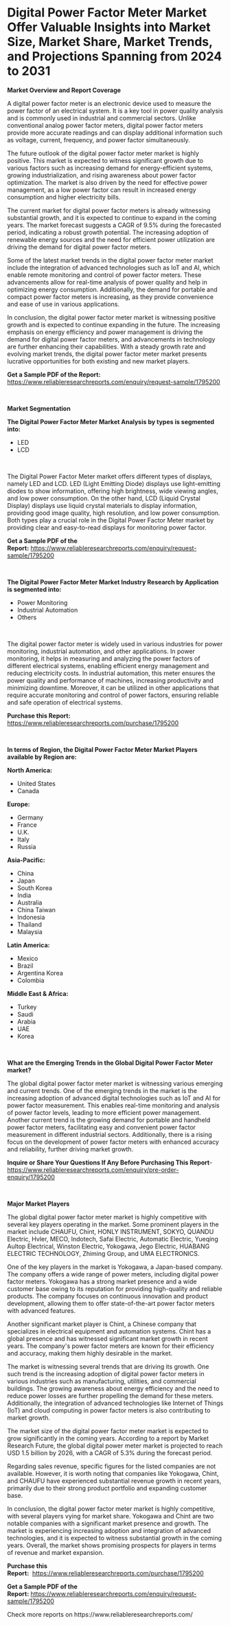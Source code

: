 <p><h1>Digital Power Factor Meter Market Offer Valuable Insights into Market Size, Market Share, Market Trends, and Projections Spanning from 2024 to 2031</h1></p><p><strong>Market Overview and Report Coverage</strong></p>
<p><p>A digital power factor meter is an electronic device used to measure the power factor of an electrical system. It is a key tool in power quality analysis and is commonly used in industrial and commercial sectors. Unlike conventional analog power factor meters, digital power factor meters provide more accurate readings and can display additional information such as voltage, current, frequency, and power factor simultaneously.</p><p>The future outlook of the digital power factor meter market is highly positive. This market is expected to witness significant growth due to various factors such as increasing demand for energy-efficient systems, growing industrialization, and rising awareness about power factor optimization. The market is also driven by the need for effective power management, as a low power factor can result in increased energy consumption and higher electricity bills.</p><p>The current market for digital power factor meters is already witnessing substantial growth, and it is expected to continue to expand in the coming years. The market forecast suggests a CAGR of 9.5% during the forecasted period, indicating a robust growth potential. The increasing adoption of renewable energy sources and the need for efficient power utilization are driving the demand for digital power factor meters.</p><p>Some of the latest market trends in the digital power factor meter market include the integration of advanced technologies such as IoT and AI, which enable remote monitoring and control of power factor meters. These advancements allow for real-time analysis of power quality and help in optimizing energy consumption. Additionally, the demand for portable and compact power factor meters is increasing, as they provide convenience and ease of use in various applications.</p><p>In conclusion, the digital power factor meter market is witnessing positive growth and is expected to continue expanding in the future. The increasing emphasis on energy efficiency and power management is driving the demand for digital power factor meters, and advancements in technology are further enhancing their capabilities. With a steady growth rate and evolving market trends, the digital power factor meter market presents lucrative opportunities for both existing and new market players.</p></p>
<p><strong>Get a Sample PDF of the Report:</strong> <a href="https://www.reliableresearchreports.com/enquiry/request-sample/1795200">https://www.reliableresearchreports.com/enquiry/request-sample/1795200</a></p>
<p>&nbsp;</p>
<p><strong>Market Segmentation</strong></p>
<p><strong>The Digital Power Factor Meter Market Analysis by types is segmented into:</strong></p>
<p><ul><li>LED</li><li>LCD</li></ul></p>
<p>&nbsp;</p>
<p><p>The Digital Power Factor Meter market offers different types of displays, namely LED and LCD. LED (Light Emitting Diode) displays use light-emitting diodes to show information, offering high brightness, wide viewing angles, and low power consumption. On the other hand, LCD (Liquid Crystal Display) displays use liquid crystal materials to display information, providing good image quality, high resolution, and low power consumption. Both types play a crucial role in the Digital Power Factor Meter market by providing clear and easy-to-read displays for monitoring power factor.</p></p>
<p><strong>Get a Sample PDF of the Report:</strong>&nbsp;<a href="https://www.reliableresearchreports.com/enquiry/request-sample/1795200">https://www.reliableresearchreports.com/enquiry/request-sample/1795200</a></p>
<p>&nbsp;</p>
<p><strong>The Digital Power Factor Meter Market Industry Research by Application is segmented into:</strong></p>
<p><ul><li>Power Monitoring</li><li>Industrial Automation</li><li>Others</li></ul></p>
<p>&nbsp;</p>
<p><p>The digital power factor meter is widely used in various industries for power monitoring, industrial automation, and other applications. In power monitoring, it helps in measuring and analyzing the power factors of different electrical systems, enabling efficient energy management and reducing electricity costs. In industrial automation, this meter ensures the power quality and performance of machines, increasing productivity and minimizing downtime. Moreover, it can be utilized in other applications that require accurate monitoring and control of power factors, ensuring reliable and safe operation of electrical systems.</p></p>
<p><strong>Purchase this Report:</strong>&nbsp; <a href="https://www.reliableresearchreports.com/purchase/1795200">https://www.reliableresearchreports.com/purchase/1795200</a></p>
<p>&nbsp;</p>
<p><strong>In terms of Region, the Digital Power Factor Meter Market Players available by Region are:</strong></p>
<p>
    <p> <strong> North America: </strong>
        <ul>
            <li>United States</li>
            <li>Canada</li>
        </ul>
        </p> 
    <p> <strong> Europe: </strong>
        <ul>
            <li>Germany</li>
            <li>France</li>
            <li>U.K.</li>
            <li>Italy</li>
            <li>Russia</li>
        </ul>
        </p> 
    <p> <strong> Asia-Pacific: </strong>
        <ul>
            <li>China</li>
            <li>Japan</li>
            <li>South Korea</li>
            <li>India</li>
            <li>Australia</li>
            <li>China Taiwan</li>
            <li>Indonesia</li>
            <li>Thailand</li>
            <li>Malaysia</li>
        </ul>
        </p> 
    <p> <strong> Latin America: </strong>
        <ul>
            <li>Mexico</li>
            <li>Brazil</li>
            <li>Argentina Korea</li>
            <li>Colombia</li>
        </ul>
        </p> 
    <p> <strong> Middle East & Africa: </strong>
        <ul>
            <li>Turkey</li>
            <li>Saudi</li>
            <li>Arabia</li>
            <li>UAE</li>
            <li>Korea</li>
        </ul>
    </p>
    </p>
<p>&nbsp;</p>
<p><strong>What are the Emerging Trends in the Global Digital Power Factor Meter market?</strong></p>
<p><p>The global digital power factor meter market is witnessing various emerging and current trends. One of the emerging trends in the market is the increasing adoption of advanced digital technologies such as IoT and AI for power factor measurement. This enables real-time monitoring and analysis of power factor levels, leading to more efficient power management. Another current trend is the growing demand for portable and handheld power factor meters, facilitating easy and convenient power factor measurement in different industrial sectors. Additionally, there is a rising focus on the development of power factor meters with enhanced accuracy and reliability, further driving market growth.</p></p>
<p><strong>Inquire or Share Your Questions If Any Before Purchasing This Report</strong>- <a href="https://www.reliableresearchreports.com/enquiry/pre-order-enquiry/1795200">https://www.reliableresearchreports.com/enquiry/pre-order-enquiry/1795200</a></p>
<p>&nbsp;</p>
<p><strong>Major Market Players</strong></p>
<p><p>The global digital power factor meter market is highly competitive with several key players operating in the market. Some prominent players in the market include CHAUFU, Chint, HONLY INSTRUMENT, SOKYO, QUANDU Electric, Hvler, MECO, Indotech, Safai Electric, Automatic Electric, Yueqing Aultop Electrical, Winston Electric, Yokogawa, Jego Electric, HUABANG ELECTRIC TECHNOLOGY, Zhiming Group, and UMA ELECTRONICS.</p><p>One of the key players in the market is Yokogawa, a Japan-based company. The company offers a wide range of power meters, including digital power factor meters. Yokogawa has a strong market presence and a wide customer base owing to its reputation for providing high-quality and reliable products. The company focuses on continuous innovation and product development, allowing them to offer state-of-the-art power factor meters with advanced features.</p><p>Another significant market player is Chint, a Chinese company that specializes in electrical equipment and automation systems. Chint has a global presence and has witnessed significant market growth in recent years. The company's power factor meters are known for their efficiency and accuracy, making them highly desirable in the market.</p><p>The market is witnessing several trends that are driving its growth. One such trend is the increasing adoption of digital power factor meters in various industries such as manufacturing, utilities, and commercial buildings. The growing awareness about energy efficiency and the need to reduce power losses are further propelling the demand for these meters. Additionally, the integration of advanced technologies like Internet of Things (IoT) and cloud computing in power factor meters is also contributing to market growth.</p><p>The market size of the digital power factor meter market is expected to grow significantly in the coming years. According to a report by Market Research Future, the global digital power meter market is projected to reach USD 1.5 billion by 2026, with a CAGR of 5.3% during the forecast period.</p><p>Regarding sales revenue, specific figures for the listed companies are not available. However, it is worth noting that companies like Yokogawa, Chint, and CHAUFU have experienced substantial revenue growth in recent years, primarily due to their strong product portfolio and expanding customer base.</p><p>In conclusion, the digital power factor meter market is highly competitive, with several players vying for market share. Yokogawa and Chint are two notable companies with a significant market presence and growth. The market is experiencing increasing adoption and integration of advanced technologies, and it is expected to witness substantial growth in the coming years. Overall, the market shows promising prospects for players in terms of revenue and market expansion.</p></p>
<p><strong>Purchase this Report:</strong>&nbsp;&nbsp;<a href="https://www.reliableresearchreports.com/purchase/1795200">https://www.reliableresearchreports.com/purchase/1795200</a></p>
<p></p>
<p><strong>Get a Sample PDF of the Report:</strong>&nbsp;<a href="https://www.reliableresearchreports.com/enquiry/request-sample/1795200">https://www.reliableresearchreports.com/enquiry/request-sample/1795200</a></p>
<p>Check more reports on https://www.reliableresearchreports.com/</p>